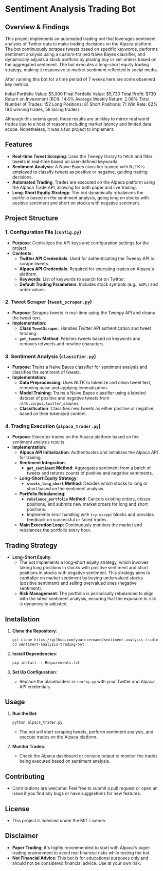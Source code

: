 
# **Sentiment Analysis Trading Bot**

## **Overview & Findings**

This project implements an automated trading bot that leverages sentiment analysis of Twitter data to make trading decisions on the Alpaca platform. The bot continuously scrapes tweets based on specific keywords, performs sentiment analysis using a custom-trained Naive Bayes classifier, and dynamically adjusts a stock portfolio by placing buy or sell orders based on the aggregated sentiment. The bot executes a long-short equity trading strategy, making it responsive to market sentiment reflected in social media.

After running this bot for a time period of 7 weeks here are some observed key metrics: 

Initial Portfolio Value: $5,000
Final Portfolio Value: $5,730
Total Profit: $730
Return on Investment (ROI): 14.6%
Average Weekly Return: 2.08%
Total Number of Trades: 152
Long Positions: 81
Short Positions: 71
Win Rate: 62% (94 winning trades, 58 losing trades)

Although this seems good, these results are unlikley to mirror real world trades due to a host of reasons including market latency and limited data scope. Nonetheless, it was a fun project to implement.

## **Features**

- **Real-time Tweet Scraping**: Uses the Tweepy library to fetch and filter tweets in real-time based on user-defined keywords.
- **Sentiment Analysis**: A Naive Bayes classifier trained with NLTK is employed to classify tweets as positive or negative, guiding trading decisions.
- **Automated Trading**: Trades are executed on the Alpaca platform using the Alpaca Trade API, allowing for both paper and live trading.
- **Long-Short Equity Strategy**: The bot dynamically rebalances the portfolio based on the sentiment analysis, going long on stocks with positive sentiment and short on stocks with negative sentiment.

## **Project Structure**

### **1. Configuration File (`config.py`)**

- **Purpose**: Centralizes the API keys and configuration settings for the project.
- **Contents**:
  - **Twitter API Credentials**: Used for authenticating the Tweepy API to scrape tweets.
  - **Alpaca API Credentials**: Required for executing trades on Alpaca's platform.
  - **Keywords**: List of keywords to search for on Twitter.
  - **Default Trading Parameters**: Includes stock symbols (e.g., `AAPL`) and order values.

### **2. Tweet Scraper (`tweet_scraper.py`)**

- **Purpose**: Scrapes tweets in real-time using the Tweepy API and cleans the tweet text.
- **Implementation**:
  - **Class `TweetScraper`**: Handles Twitter API authentication and tweet fetching.
  - **`get_tweets` Method**: Fetches tweets based on keywords and removes retweets and newline characters.

### **3. Sentiment Analysis (`classifier.py`)**

- **Purpose**: Trains a Naive Bayes classifier for sentiment analysis and classifies the sentiment of tweets.
- **Implementation**:
  - **Data Preprocessing**: Uses NLTK to tokenize and clean tweet text, removing noise and applying lemmatization.
  - **Model Training**: Trains a Naive Bayes classifier using a labeled dataset of positive and negative tweets from `nltk.corpus.twitter_samples`.
  - **Classification**: Classifies new tweets as either positive or negative, based on their tokenized content.

### **4. Trading Execution (`alpaca_trader.py`)**

- **Purpose**: Executes trades on the Alpaca platform based on the sentiment analysis results.
- **Implementation**:
  - **Alpaca API Initialization**: Authenticates and initializes the Alpaca API for trading.
  - **Sentiment Integration**:
    - **`get_sentiment` Method**: Aggregates sentiment from a batch of tweets and returns counts of positive and negative sentiments.
  - **Long-Short Equity Strategy**:
    - **`stocks_long_short` Method**: Decides which stocks to long or short based on the sentiment analysis.
  - **Portfolio Rebalancing**:
    - **`rebalance_portfolio` Method**: Cancels existing orders, closes positions, and submits new market orders for long and short positions.
    - Implements error handling with `try-except` blocks and provides feedback on successful or failed trades.
  - **Main Execution Loop**: Continuously monitors the market and rebalances the portfolio every hour.

## **Trading Strategy**

- **Long-Short Equity**: 
  - The bot implements a long-short equity strategy, which involves taking long positions in stocks with positive sentiment and short positions in stocks with negative sentiment. This strategy aims to capitalize on market sentiment by buying undervalued stocks (positive sentiment) and selling overvalued ones (negative sentiment).
  - **Risk Management**: The portfolio is periodically rebalanced to align with the latest sentiment analysis, ensuring that the exposure to risk is dynamically adjusted.

## **Installation**

1. **Clone the Repository**:
   ```bash
   git clone https://github.com/yourusername/sentiment-analysis-trading-bot.git
   cd sentiment-analysis-trading-bot
   ```

2. **Install Dependencies**:
   ```bash
   pip install -r Requirements.txt
   ```

3. **Set Up Configuration**:
   - Replace the placeholders in `config.py` with your Twitter and Alpaca API credentials.

## **Usage**

1. **Run the Bot**:
   ```bash
   python alpaca_trader.py
   ```
   - The bot will start scraping tweets, perform sentiment analysis, and execute trades on the Alpaca platform.

2. **Monitor Trades**:
   - Check the Alpaca dashboard or console output to monitor the trades being executed based on sentiment analysis.

## **Contributing**

- Contributions are welcome! Feel free to submit a pull request or open an issue if you find any bugs or have suggestions for new features.

## **License**

- This project is licensed under the MIT License.

## **Disclaimer**

- **Paper Trading**: It's highly recommended to start with Alpaca's paper trading environment to avoid real financial risks while testing the bot.
- **Not Financial Advice**: This bot is for educational purposes only and should not be considered financial advice. Use at your own risk.
